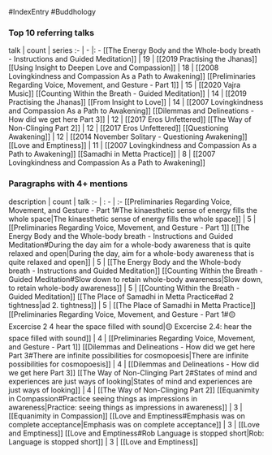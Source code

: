 #IndexEntry #Buddhology

### Top 10 referring talks
talk | count | series
:- | - |: -
[[The Energy Body and the Whole-body breath - Instructions and Guided Meditation]] | 19 | [[2019 Practising the Jhanas]]
[[Using Insight to Deepen Love and Compassion]] | 18 | [[2008 Lovingkindness and Compassion As a Path to Awakening]]
[[Preliminaries Regarding Voice, Movement, and Gesture - Part 1]] | 15 | [[2020 Vajra Music]]
[[Counting Within the Breath - Guided Meditation]] | 14 | [[2019 Practising the Jhanas]]
[[From Insight to Love]] | 14 | [[2007 Lovingkindness and Compassion As a Path to Awakening]]
[[Dilemmas and Delineations - How did we get here Part 3]] | 12 | [[2017 Eros Unfettered]]
[[The Way of Non-Clinging Part 2]] | 12 | [[2017 Eros Unfettered]]
[[Questioning Awakening]] | 12 | [[2014 November Solitary - Questioning Awakening]]
[[Love and Emptiness]] | 11 | [[2007 Lovingkindness and Compassion As a Path to Awakening]]
[[Samadhi in Metta Practice]] | 8 | [[2007 Lovingkindness and Compassion As a Path to Awakening]]

### Paragraphs with 4+ mentions
description | count | talk
:- | : - | :-
[[Preliminaries Regarding Voice, Movement, and Gesture - Part 1#The kinaesthetic sense of energy fills the whole space\|The kinaesthetic sense of energy fills the whole space]] | 5 | [[Preliminaries Regarding Voice, Movement, and Gesture - Part 1]]
[[The Energy Body and the Whole-body breath - Instructions and Guided Meditation#During the day aim for a whole-body awareness that is quite relaxed and open\|During the day, aim for a whole-body awareness that is quite relaxed and open]] | 5 | [[The Energy Body and the Whole-body breath - Instructions and Guided Meditation]]
[[Counting Within the Breath - Guided Meditation#Slow down to retain whole-body awareness\|Slow down, to retain whole-body awareness]] | 5 | [[Counting Within the Breath - Guided Meditation]]
[[The Place of Samadhi in Metta Practice#ad 2 tightness\|ad 2. tightness]] | 5 | [[The Place of Samadhi in Metta Practice]]
[[Preliminaries Regarding Voice, Movement, and Gesture - Part 1#🟡 Excercise 2 4 hear the space filled with sound\|🟡 Excercise 2.4: hear the space filled with sound]] | 4 | [[Preliminaries Regarding Voice, Movement, and Gesture - Part 1]]
[[Dilemmas and Delineations - How did we get here Part 3#There are infinite possibilities for cosmopoesis\|There are infinite possibilities for cosmopoesis]] | 4 | [[Dilemmas and Delineations - How did we get here Part 3]]
[[The Way of Non-Clinging Part 2#States of mind and experiences are just ways of looking\|States of mind and experiences are just ways of looking]] | 4 | [[The Way of Non-Clinging Part 2]]
[[Equanimity in Compassion#Practice seeing things as impressions in awareness\|Practice: seeing things as impressions in awareness]] | 3 | [[Equanimity in Compassion]]
[[Love and Emptiness#Emphasis was on complete acceptance\|Emphasis was on complete acceptance]] | 3 | [[Love and Emptiness]]
[[Love and Emptiness#Rob Language is stopped short\|Rob: Language is stopped short]] | 3 | [[Love and Emptiness]]

